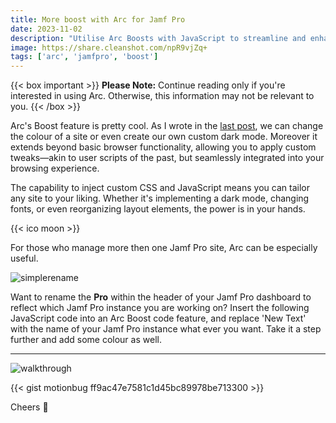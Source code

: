 ```yaml
---
title: More boost with Arc for Jamf Pro
date: 2023-11-02
description: "Utilise Arc Boosts with JavaScript to streamline and enhance multi-instance Jamf Pro management."
image: https://share.cleanshot.com/npR9vjZq+
tags: ['arc', 'jamfpro', 'boost']
---
```


{{< box important >}}
**Please Note:** Continue reading only if you're interested in using Arc. Otherwise, this information may not be relevant to you.
{{< /box >}}

Arc's Boost feature is pretty cool. As I wrote in the [last post](https://blog.motionbug.com/posts/dark-mode-with-arc/), we can change the colour of a site or even create our own custom dark mode. Moreover it extends beyond basic browser functionality, allowing you to apply custom tweaks—akin to user scripts of the past, but seamlessly integrated into your browsing experience.

The capability to inject custom CSS and JavaScript means you can tailor any site to your liking. Whether it's implementing a dark mode, changing fonts, or even reorganizing layout elements, the power is in your hands.

{{< ico moon >}}

For those who manage more then one Jamf Pro site, Arc can be especially useful.

![simplerename](https://share.cleanshot.com/T135vBPZ+)

Want to rename the **Pro** within the header of your Jamf Pro dashboard to reflect which Jamf Pro instance you are working on? Insert the following JavaScript code into an Arc Boost code feature, and replace 'New Text' with the name of your Jamf Pro instance what ever you want. Take it a step further and add some colour as well.

---
![walkthrough](https://share.cleanshot.com/D2RlNjKB+)

{{< gist motionbug ff9ac47e7581c1d45bc89978be713300 >}}

Cheers 🍻
